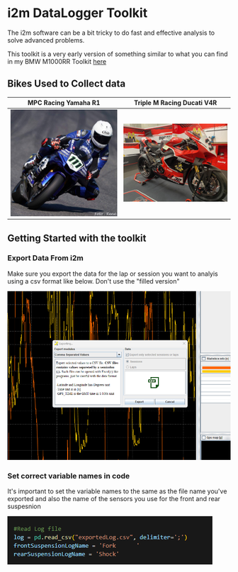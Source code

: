 # i2m DataLogger Toolkit

The i2m software can be a bit tricky to do fast and effective analysis to solve advanced problems.

This toolkit is a very early version of something similar to what you can find in my BMW M1000RR Toolkit [here](https://github.com/martycochrane/BMW-M1000RR-Electronics-Analytics)

## Bikes Used to Collect data

|MPC Racing Yamaha R1           |Triple M Racing Ducati V4R     |
|-------------------------------|-------------------------------|
| ![Yamaha](/img/yamaha.JPG) | ![Ducati](/img/ducati.JPG) |


## Getting Started with the toolkit

### Export Data From i2m

Make sure you export the data for the lap or session you want to analyis using a csv format like below. Don't use the "filled version"

![Export Data](/img/export.png) 

### Set correct variable names in code

It's important to set the variable names to the same as the file name you've exported and also the name of the sensors you use for the front and rear suspesnion

![Variable Names](/img/variableNames.png) 